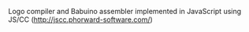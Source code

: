 Logo compiler and Babuino assembler implemented in JavaScript using JS/CC (http://jscc.phorward-software.com/)
